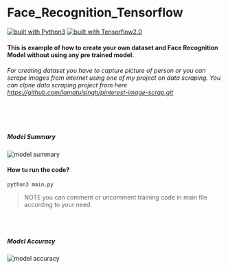 # Face_Recognition_Tensorflow

[![built with Python3](https://img.shields.io/badge/built%20with-Python3.x-green.svg)](https://www.python.org/)
[![built with Tensorflow2.0](https://img.shields.io/badge/built%20with-Tensorflow2.0-red.svg)](https://www.tensorflow.org/)

#### This is example of how to create your own dataset and Face Recognition Model without using any pre trained model.
###### For creating dataset you have to capture picture of person or you can scrape images from internet using one of my project on data scraping. You can clpne data scraping project from here https://github.com/iamatulsingh/pinterest-image-scrap.git

<br><br>
##### Model Summary

![model summary](https://github.com/iamatulsingh/Face_Recognition_Tensorflow/blob/master/screenshot/model_summary.png)

#### How tu run the code?
`python3 main.py`
>NOTE you can comment or uncomment training code in main file according to your need.

<br><br>
##### Model Accuracy
![model accuracy](https://github.com/iamatulsingh/Face_Recognition_Tensorflow/blob/master/plot/model_accuracy.png)
